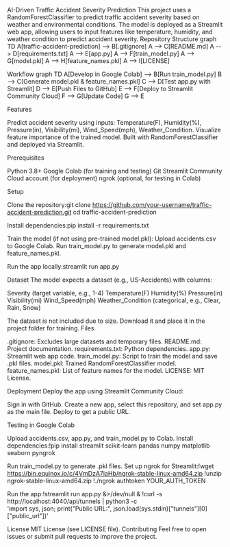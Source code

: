 AI-Driven Traffic Accident Severity Prediction
This project uses a RandomForestClassifier to predict traffic accident severity based on weather and environmental conditions. The model is deployed as a Streamlit web app, allowing users to input features like temperature, humidity, and weather condition to predict accident severity.
Repository Structure
graph TD
    A[traffic-accident-prediction] --> B[.gitignore]
    A --> C[README.md]
    A --> D[requirements.txt]
    A --> E[app.py]
    A --> F[train_model.py]
    A --> G[model.pkl]
    A --> H[feature_names.pkl]
    A --> I[LICENSE]

Workflow
graph TD
    A[Develop in Google Colab] --> B[Run train_model.py]
    B --> C[Generate model.pkl & feature_names.pkl]
    C --> D[Test app.py with Streamlit]
    D --> E[Push Files to GitHub]
    E --> F[Deploy to Streamlit Community Cloud]
    F --> G[Update Code]
    G --> E

Features

Predict accident severity using inputs: Temperature(F), Humidity(%), Pressure(in), Visibility(mi), Wind_Speed(mph), Weather_Condition.
Visualize feature importance of the trained model.
Built with RandomForestClassifier and deployed via Streamlit.

Prerequisites

Python 3.8+
Google Colab (for training and testing)
Git
Streamlit Community Cloud account (for deployment)
ngrok (optional, for testing in Colab)

Setup

Clone the repository:git clone https://github.com/your-username/traffic-accident-prediction.git
cd traffic-accident-prediction


Install dependencies:pip install -r requirements.txt


Train the model (if not using pre-trained model.pkl):
Upload accidents.csv to Google Colab.
Run train_model.py to generate model.pkl and feature_names.pkl.


Run the app locally:streamlit run app.py



Dataset
The model expects a dataset (e.g., US-Accidents) with columns:

Severity (target variable, e.g., 1-4)
Temperature(F)
Humidity(%)
Pressure(in)
Visibility(mi)
Wind_Speed(mph)
Weather_Condition (categorical, e.g., Clear, Rain, Snow)

The dataset is not included due to size. Download it and place it in the project folder for training.
Files

.gitignore: Excludes large datasets and temporary files.
README.md: Project documentation.
requirements.txt: Python dependencies.
app.py: Streamlit web app code.
train_model.py: Script to train the model and save .pkl files.
model.pkl: Trained RandomForestClassifier model.
feature_names.pkl: List of feature names for the model.
LICENSE: MIT License.

Deployment
Deploy the app using Streamlit Community Cloud:

Sign in with GitHub.
Create a new app, select this repository, and set app.py as the main file.
Deploy to get a public URL.

Testing in Google Colab

Upload accidents.csv, app.py, and train_model.py to Colab.
Install dependencies:!pip install streamlit scikit-learn pandas numpy matplotlib seaborn pyngrok


Run train_model.py to generate .pkl files.
Set up ngrok for Streamlit:!wget https://bin.equinox.io/c/4VmDzA7iaHb/ngrok-stable-linux-amd64.zip
!unzip ngrok-stable-linux-amd64.zip
!./ngrok authtoken YOUR_AUTH_TOKEN


Run the app:!streamlit run app.py &>/dev/null &
!curl -s http://localhost:4040/api/tunnels | python3 -c \
    'import sys, json; print("Public URL:", json.load(sys.stdin)["tunnels"][0]["public_url"])'



License
MIT License (see LICENSE file).
Contributing
Feel free to open issues or submit pull requests to improve the project.
